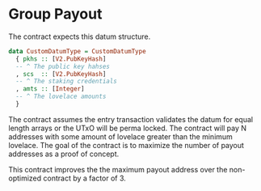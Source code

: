 # Group Payout

The contract expects this datum structure.

```hs
data CustomDatumType = CustomDatumType
  { pkhs :: [V2.PubKeyHash]
  -- ^ The public key hahses
  , scs  :: [V2.PubKeyHash]
  -- ^ The staking credentials
  , amts :: [Integer]
  -- ^ The lovelace amounts
  }
```

The contract assumes the entry transaction validates the datum for equal length arrays or the UTxO will be perma locked. The contract will pay N addresses with some amount of lovelace greater than the minimum lovelace. The goal of the contract is to maximize the number of payout addresses as a proof of concept.

This contract improves the the maximum payout address over the non-optimized contract by a factor of 3.

